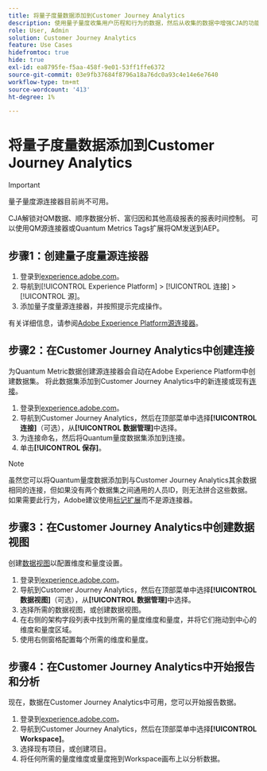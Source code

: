 ```yaml
---
title: 将量子度量数据添加到Customer Journey Analytics
description: 使用量子量度收集用户历程和行为的数据，然后从收集的数据中增强CJA的功能，以得出更丰富的见解。
role: User, Admin
solution: Customer Journey Analytics
feature: Use Cases
hidefromtoc: true
hide: true
exl-id: ea8795fe-f5aa-458f-9e01-53ff1ffe6372
source-git-commit: 03e9fb37684f8796a18a76dc0a93c4e14e6e7640
workflow-type: tm+mt
source-wordcount: '413'
ht-degree: 1%

---
```


# 将量子度量数据添加到Customer Journey Analytics

>[!IMPORTANT]
>
>量子量度源连接器目前尚不可用。

CJA解锁对QM数据、顺序数据分析、富归因和其他高级报表的报表时间控制。  可以使用QM源连接器或Quantum Metrics Tags扩展将QM发送到AEP。

## 步骤1：创建量子度量源连接器

1. 登录到[experience.adobe.com](https://experience.adobe.com)。
1. 导航到[!UICONTROL Experience Platform] > [!UICONTROL 连接] > [!UICONTROL 源]。
1. 添加量子度量源连接器，并按照提示完成操作。

有关详细信息，请参阅[Adobe Experience Platform源连接器](https://experienceleague.adobe.com/en/docs/experience-platform/sources/home)。

## 步骤2：在Customer Journey Analytics中创建连接

为Quantum Metric数据创建源连接器会自动在Adobe Experience Platform中创建数据集。 将此数据集添加到Customer Journey Analytics中的新连接或现有[连接](/help/connections/overview.md)。

1. 登录到[experience.adobe.com](https://experience.adobe.com)。
1. 导航到Customer Journey Analytics，然后在顶部菜单中选择&#x200B;**[!UICONTROL 连接]**（可选），从&#x200B;**[!UICONTROL 数据管理]**&#x200B;中选择。
1. 为连接命名，然后将Quantum量度数据集添加到连接。
1. 单击&#x200B;**[!UICONTROL 保存]**。

>[!NOTE]
>虽然您可以将Quantum量度数据添加到与Customer Journey Analytics其余数据相同的连接，但如果没有两个数据集之间通用的人员ID，则无法拼合这些数据。 如果需要此行为，Adobe建议使用[标记扩展](https://experienceleague.adobe.com/en/docs/experience-platform/destinations/catalog/analytics/quantum-metric)而不是源连接器。

## 步骤3：在Customer Journey Analytics中创建数据视图

创建[数据视图](/help/data-views/data-views.md)以配置维度和量度设置。

1. 登录到[experience.adobe.com](https://experience.adobe.com)。
1. 导航到Customer Journey Analytics，然后在顶部菜单中选择&#x200B;**[!UICONTROL 数据视图]**（可选），从&#x200B;**[!UICONTROL 数据管理]**&#x200B;中选择。
1. 选择所需的数据视图，或创建数据视图。
1. 在右侧的架构字段列表中找到所需的量度维度和量度，并将它们拖动到中心的维度和量度区域。
1. 使用右侧窗格配置每个所需的维度和量度。

## 步骤4：在Customer Journey Analytics中开始报告和分析

现在，数据在Customer Journey Analytics中可用，您可以开始报告数据。

1. 登录到[experience.adobe.com](https://experience.adobe.com)。
1. 导航到Customer Journey Analytics，然后在顶部菜单中选择&#x200B;**[!UICONTROL Workspace]**。
1. 选择现有项目，或创建项目。
1. 将任何所需的量度维度或量度拖到Workspace画布上以分析数据。
